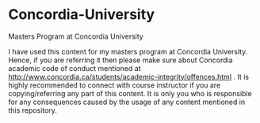 # Concordia-University
Masters Program at Concordia University

I have used this content for my masters program at Concordia University.
Hence, if you are referring it then please make sure about Concordia academic code of conduct mentioned at 
http://www.concordia.ca/students/academic-integrity/offences.html .
It is highly recommended to connect with course instructor if you are copying/referring any part of this content.
It is only you who is responsible for any consequences caused by the usage of any content mentioned in this repository.
